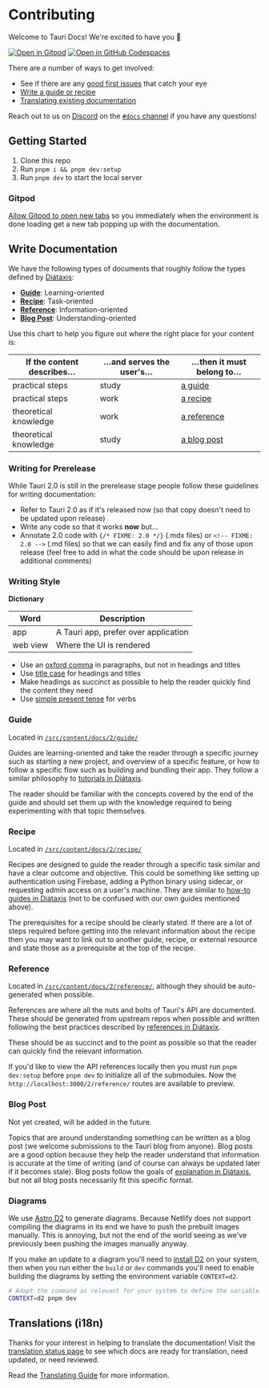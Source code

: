 # Contributing

Welcome to Tauri Docs! We're excited to have you 🥳

[![Open in Gitpod](https://gitpod.io/button/open-in-gitpod.svg)](https://gitpod.io/#https://github.com/tauri-apps/tauri-docs/tree/v2)
[![Open in GitHub Codespaces](https://github.com/codespaces/badge.svg)](https://codespaces.new/tauri-apps/tauri-docs/tree/v2)

There are a number of ways to get involved:

- See if there are any [good first issues](https://github.com/tauri-apps/tauri-docs/issues?q=is%3Aopen+is%3Aissue+label%3A%22good+first+issue%22) that catch your eye
- [Write a guide or recipe](#write-documentation)
- [Translating existing documentation](#translations-i18n)

Reach out to us on [Discord](https://discord.com/invite/tauri) on the [`#docs` channel](https://discord.com/channels/616186924390023171/662624589037436928) if you have any questions!

## Getting Started

1. Clone this repo
2. Run `pnpm i && pnpm dev:setup`
3. Run `pnpm dev` to start the local server

### Gitpod

[Allow Gitpod to open new tabs](https://www.gitpod.io/docs/configure/user-settings/browser-settings) so you immediately when the environment is done loading get a new tab popping up with the documentation.

## Write Documentation

We have the following types of documents that roughly follow the types defined by [Diátaxis](https://diataxis.fr/):

- **[Guide](#guide)**: Learning-oriented
- **[Recipe](#recipe)**: Task-oriented
- **[Reference](#recipe)**: Information-oriented
- **[Blog Post](#blog-post)**: Understanding-oriented

Use this chart to help you figure out where the right place for your content is:

| If the content describes… | …and serves the user's… | …then it must belong to…  |
| ------------------------- | ----------------------- | ------------------------- |
| practical steps           | study                   | [a guide](#guide)         |
| practical steps           | work                    | [a recipe](#recipe)       |
| theoretical knowledge     | work                    | [a reference](#reference) |
| theoretical knowledge     | study                   | [a blog post](#blog-post) |

### Writing for Prerelease

While Tauri 2.0 is still in the prerelease stage people follow these guidelines for writing documentation:

- Refer to Tauri 2.0 as if it's released now (so that copy doesn't need to be updated upon release)
- Write any code so that it works **now** but...
- Annotate 2.0 code with `{/* FIXME: 2.0 */}` (.mdx files) or `<!-- FIXME: 2.0 -->` (.md files) so that we can easily find and fix any of those upon release (feel free to add in what the code should be upon release in additional comments)

### Writing Style

**Dictionary**

| Word     | Description                          |
| -------- | ------------------------------------ |
| app      | A Tauri app, prefer over application |
| web view | Where the UI is rendered             |

- Use an [oxford comma](https://www.grammarly.com/blog/what-is-the-oxford-comma-and-why-do-people-care-so-much-about-it/) in paragraphs, but not in headings and titles
- Use [title case](https://apastyle.apa.org/style-grammar-guidelines/capitalization/title-case) for headings and titles
- Make headings as succinct as possible to help the reader quickly find the content they need
- Use [simple present tense](https://www.grammarly.com/blog/simple-present/) for verbs

### Guide

Located in [`/src/content/docs/2/guide/`](https://github.com/tauri-apps/tauri-docs/tree/starlight/src/content/docs/2/guide)

Guides are learning-oriented and take the reader through a specific journey such as starting a new project, and overview of a specific feature, or how to follow a specific flow such as building and bundling their app. They follow a similar philosophy to [tutorials in Diátaxis](https://diataxis.fr/tutorials).

The reader should be familiar with the concepts covered by the end of the guide and should set them up with the knowledge required to being experimenting with that topic themselves.

### Recipe

Located in [`/src/content/docs/2/recipe/`](https://github.com/tauri-apps/tauri-docs/tree/starlight/src/content/docs/2/recipe)

Recipes are designed to guide the reader through a specific task similar and have a clear outcome and objective. This could be something like setting up authentication using Firebase, adding a Python binary using sidecar, or requesting admin access on a user's machine. They are similar to [how-to guides in Diátaxis](https://diataxis.fr/how-to-guides) (not to be confused with our own guides mentioned above).

The prerequisites for a recipe should be clearly stated. If there are a lot of steps required before getting into the relevant information about the recipe then you may want to link out to another guide, recipe, or external resource and state those as a prerequisite at the top of the recipe.

### Reference

Located in [`/src/content/docs/2/reference/`](https://github.com/tauri-apps/tauri-docs/tree/starlight/src/content/docs/2/reference), although they should be auto-generated when possible.

References are where all the nuts and bolts of Tauri's API are documented. These should be generated from upstream repos when possible and written following the best practices described by [references in Diátaxix](https://diataxis.fr/reference).

These should be as succinct and to the point as possible so that the reader can quickly find the relevant information.

If you'd like to view the API references locally then you must run `pnpm dev:setup` before `pnpm dev` to initialize all of the submodules. Now the `http://localhost:3000/2/reference/` routes are available to preview.

### Blog Post

Not yet created, will be added in the future.

Topics that are around understanding something can be written as a blog post (we welcome submissions to the Tauri blog from anyone). Blog posts are a good option because they help the reader understand that information is accurate at the time of writing (and of course can always be updated later if it becomes stale). Blog posts follow the goals of [explanation in Diátaxis](https://diataxis.fr/explanation), but not all blog posts necessarily fit this specific format.

### Diagrams

We use [Astro D2](https://astro-d2.vercel.app/) to generate diagrams. Because Netlify does not support compiling the diagrams in its end we have to push the prebuilt images manually. This is annoying, but not the end of the world seeing as we've previously been pushing the images manually anyway.

If you make an update to a diagram you'll need to [install D2](https://github.com/terrastruct/d2/blob/master/docs/INSTALL.md) on your system, then when you run either the `build` or `dev` commands you'll need to enable building the diagrams by setting the environment variable `CONTEXT=d2`.

```sh
# Adapt the command as relevant for your system to define the variable
CONTEXT=d2 pnpm dev
```

## Translations (i18n)

Thanks for your interest in helping to translate the documentation! Visit the [translation status page](https://v2.tauri.app/contribute/translate-status) to see which docs are ready for translation, need updated, or need reviewed.

Read the [Translating Guide](./TRANSLATING.md) for more information.
